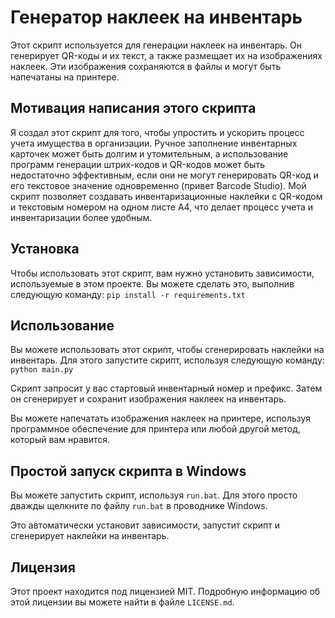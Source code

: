 # Генератор наклеек на инвентарь

Этот скрипт используется для генерации наклеек на инвентарь. Он генерирует QR-коды и их текст, а также размещает их на изображениях наклеек. Эти изображения сохраняются в файлы и могут быть напечатаны на принтере.

## Мотивация написания этого скрипта

Я создал этот скрипт для того, чтобы упростить и ускорить процесс учета имущества в организации. Ручное заполнение инвентарных карточек может быть долгим и утомительным, а использование программ генерации штрих-кодов и QR-кодов может быть недостаточно эффективным, если они не могут генерировать QR-код и его текстовое значение одновременно (привет Barcode Studio). Мой скрипт позволяет создавать инвентаризационные наклейки с QR-кодом и текстовым номером на одном листе A4, что делает процесс учета и инвентаризации более удобным.

## Установка

Чтобы использовать этот скрипт, вам нужно установить зависимости, используемые в этом проекте. Вы можете сделать это, выполнив следующую команду:
`pip install -r requirements.txt`

## Использование

Вы можете использовать этот скрипт, чтобы сгенерировать наклейки на инвентарь. Для этого запустите скрипт, используя следующую команду:
`python main.py`

Скрипт запросит у вас стартовый инвентарный номер и префикс. Затем он сгенерирует и сохранит изображения наклеек на инвентарь.

Вы можете напечатать изображения наклеек на принтере, используя программное обеспечение для принтера или любой другой метод, который вам нравится.

## Простой запуск скрипта в Windows

Вы можете запустить скрипт, используя `run.bat`. Для этого просто дважды щелкните по файлу `run.bat` в проводнике Windows.

Это автоматически установит зависимости, запустит скрипт и сгенерирует наклейки на инвентарь.

## Лицензия

Этот проект находится под лицензией MIT. Подробную информацию об этой лицензии вы можете найти в файле `LICENSE.md`.
